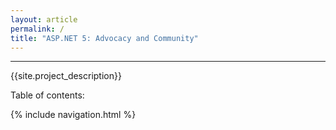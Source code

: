 ```yaml
---
layout: article
permalink: /
title: "ASP.NET 5: Advocacy and Community"
---
```


<!-- TODO use include directive instead-->

- - -

{{site.project_description}}

Table of contents:

{% include navigation.html %}

